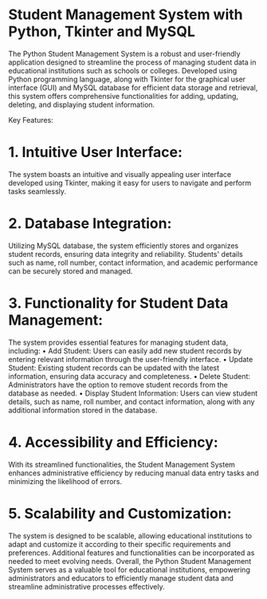 # Student Management System with Python, Tkinter and MySQL

The Python Student Management System is a robust and user-friendly application designed to streamline the process of managing student data in educational institutions such as schools or colleges. Developed using Python programming language, along with Tkinter for the graphical user interface (GUI) and MySQL database for efficient data storage and retrieval, this system offers comprehensive functionalities for adding, updating, deleting, and displaying student information.

Key Features:

# 1. Intuitive User Interface:
The system boasts an intuitive and visually appealing user interface developed using Tkinter, making it easy for users to navigate and perform tasks seamlessly.
# 2. Database Integration: 
Utilizing MySQL database, the system efficiently stores and organizes student records, ensuring data integrity and reliability. Students' details such as name, roll number, contact information, and academic performance can be securely stored and managed.
# 3. Functionality for Student Data Management: 
The system provides essential features for managing student data, including:
• Add Student: Users can easily add new student records by entering relevant information through the user-friendly interface.
• Update Student: Existing student records can be updated with the latest information, ensuring data accuracy and completeness.
• Delete Student: Administrators have the option to remove student records from the database as needed.
• Display Student Information: Users can view student details, such as name, roll number, and contact information, along with any additional information stored in the database.
# 4. Accessibility and Efficiency: 
With its streamlined functionalities, the Student Management System enhances administrative efficiency by reducing manual data entry tasks and minimizing the likelihood of errors.
# 5. Scalability and Customization: 
The system is designed to be scalable, allowing educational institutions to adapt and customize it according to their specific requirements and preferences. Additional features and functionalities can be incorporated as needed to meet evolving needs.
Overall, the Python Student Management System serves as a valuable tool for educational institutions, empowering administrators and educators to efficiently manage student data and streamline administrative processes effectively.

